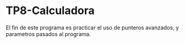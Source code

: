 # TP8-Calculadora
El fin de este programa es practicar el uso de punteros avanzados, y parametros pasados al programa.

